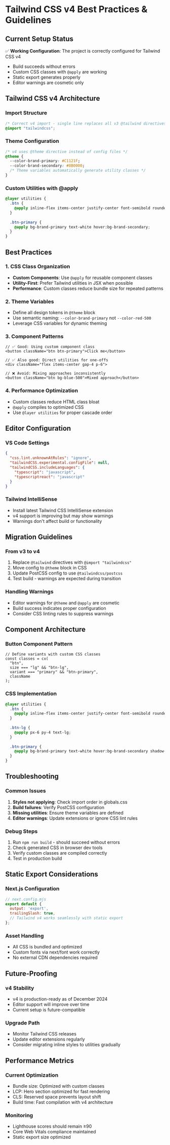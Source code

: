 # Tailwind CSS v4 Best Practices & Guidelines

## Current Setup Status
✅ **Working Configuration**: The project is correctly configured for Tailwind CSS v4
- Build succeeds without errors
- Custom CSS classes with `@apply` are working
- Static export generates properly
- Editor warnings are cosmetic only

## Tailwind CSS v4 Architecture

### Import Structure
```css
/* Correct v4 import - single line replaces all v3 @tailwind directives */
@import "tailwindcss";
```

### Theme Configuration
```css
/* v4 uses @theme directive instead of config files */
@theme {
  --color-brand-primary: #C1121F;
  --color-brand-secondary: #8B0000;
  /* Theme variables automatically generate utility classes */
}
```

### Custom Utilities with @apply
```css
@layer utilities {
  .btn {
    @apply inline-flex items-center justify-center font-semibold rounded-xl;
  }
  
  .btn-primary {
    @apply bg-brand-primary text-white hover:bg-brand-secondary;
  }
}
```

## Best Practices

### 1. CSS Class Organization
- **Custom Components**: Use `@apply` for reusable component classes
- **Utility-First**: Prefer Tailwind utilities in JSX when possible
- **Performance**: Custom classes reduce bundle size for repeated patterns

### 2. Theme Variables
- Define all design tokens in `@theme` block
- Use semantic naming: `--color-brand-primary` not `--color-red-500`
- Leverage CSS variables for dynamic theming

### 3. Component Patterns
```tsx
// ✅ Good: Using custom component class
<button className="btn btn-primary">Click me</button>

// ✅ Also good: Direct utilities for one-offs
<div className="flex items-center gap-4 p-6">

// ❌ Avoid: Mixing approaches inconsistently
<button className="btn bg-blue-500">Mixed approach</button>
```

### 4. Performance Optimization
- Custom classes reduce HTML class bloat
- `@apply` compiles to optimized CSS
- Use `@layer utilities` for proper cascade order

## Editor Configuration

### VS Code Settings
```json
{
  "css.lint.unknownAtRules": "ignore",
  "tailwindCSS.experimental.configFile": null,
  "tailwindCSS.includeLanguages": {
    "typescript": "javascript",
    "typescriptreact": "javascript"
  }
}
```

### Tailwind IntelliSense
- Install latest Tailwind CSS IntelliSense extension
- v4 support is improving but may show warnings
- Warnings don't affect build or functionality

## Migration Guidelines

### From v3 to v4
1. Replace `@tailwind` directives with `@import "tailwindcss"`
2. Move config to `@theme` block in CSS
3. Update PostCSS config to use `@tailwindcss/postcss`
4. Test build - warnings are expected during transition

### Handling Warnings
- Editor warnings for `@theme` and `@apply` are cosmetic
- Build success indicates proper configuration
- Consider CSS linting rules to suppress warnings

## Component Architecture

### Button Component Pattern
```tsx
// Define variants with custom CSS classes
const classes = cx(
  "btn",
  size === "lg" && "btn-lg",
  variant === "primary" && "btn-primary",
  className
);
```

### CSS Implementation
```css
@layer utilities {
  .btn {
    @apply inline-flex items-center justify-center font-semibold rounded-xl transition-all duration-200;
  }
  
  .btn-lg {
    @apply px-6 py-4 text-lg;
  }
  
  .btn-primary {
    @apply bg-brand-primary text-white hover:bg-brand-secondary shadow-lg;
  }
}
```

## Troubleshooting

### Common Issues
1. **Styles not applying**: Check import order in globals.css
2. **Build failures**: Verify PostCSS configuration
3. **Missing utilities**: Ensure theme variables are defined
4. **Editor warnings**: Update extensions or ignore CSS lint rules

### Debug Steps
1. Run `npm run build` - should succeed without errors
2. Check generated CSS in browser dev tools
3. Verify custom classes are compiled correctly
4. Test in production build

## Static Export Considerations

### Next.js Configuration
```js
// next.config.mjs
export default {
  output: 'export',
  trailingSlash: true,
  // Tailwind v4 works seamlessly with static export
};
```

### Asset Handling
- All CSS is bundled and optimized
- Custom fonts via next/font work correctly
- No external CDN dependencies required

## Future-Proofing

### v4 Stability
- v4 is production-ready as of December 2024
- Editor support will improve over time
- Current setup is future-compatible

### Upgrade Path
- Monitor Tailwind CSS releases
- Update editor extensions regularly
- Consider migrating inline styles to utilities gradually

## Performance Metrics

### Current Optimization
- Bundle size: Optimized with custom classes
- LCP: Hero section optimized for fast rendering
- CLS: Reserved space prevents layout shift
- Build time: Fast compilation with v4 architecture

### Monitoring
- Lighthouse scores should remain ≥90
- Core Web Vitals compliance maintained
- Static export size optimized